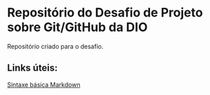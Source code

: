 # Repositório  do Desafio de Projeto sobre Git/GitHub da DIO
Repositório criado para o desafio.

## Links úteis:
[Sintaxe básica Markdown](https://www.markdownguide.org/basic-syntax/)

